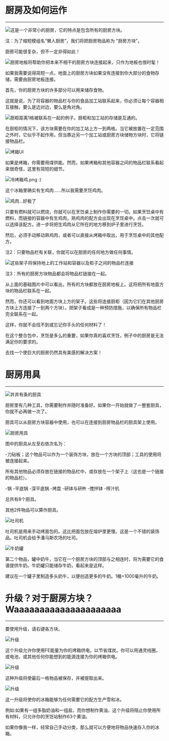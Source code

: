 # 厨房及如何运作
___

![这是一个非常小的厨房，它的特点是包含所有的厨房方块。](basickitchen.png)

注：为了缩短模组名“懒人厨房”，我们将把厨房物品称为 "厨房方块"。

厨房可能很复杂，但不一定非得如此！

![厨房地板将帮助你把本来不相干的厨房方块连接起来，只作为地板也很时髦！](kitchenfloor.png)

如果我需要说得简短一点，地面上的厨房方块如果没有连接到你大部分的食物存储，需要由厨房地板连接。

首先，你的厨房方块的许多部分可以用来储存食物。

这就是说，为了将容器的物品栏与你的食品加工站联系起来，你必须让每个容器相互接触，要么是边对边，要么是角对角。

![厨柜距离1格被联系在一起的例子。厨柜和加工站的存储是互通的。](kitchencabinet.png)

在厨柜的情况下，该方块需要在你的加工站上方一到两格。当它被放置在一定范围之外时，它似乎不起作用，但当靠近另一个加工站或厨房方块储物方块时，它将链接物品栏。

![烤箱UI](cookingoven.png)

如果是烤箱，你需要用煤供能。然而，如果烤箱和其他容器之间的物品栏联系看起来很奇怪，这里有简短的细节。

![冷烤箱鸡.png :)](coldchicken.png)

这个冰箱里确实有生鸡肉......所以我需要烹饪鸡肉。

![鸡肉...好极了](chicken.png)

只要有燃料就可以燃烧，你就可以在烹饪桌上制作你需要的一切。如果烹饪桌中有燃料，而链接的容器中有生鸡肉，熟鸡肉的配方会出现在烹饪桌中。点击一次就可以选择该配方。进一步将把生鸡肉从它所在的地方移到炉子里进行烹饪。

然后，必须手动移动熟鸡肉，或者可以直接从烤箱中取出，用于烹饪桌中的其他配方。

注2：只要物品栏有关联，你就可以在厨房的任何地方做任何事情。

![这些架子将保持地上的工作站和容器以及柜子之间的物品栏连接](linkinginventories.png)

注3：所有的厨房方块物品都会将物品栏链接在一起。

从上面的基础图片中可以看出，所有的方块都放在厨房地板上。这将把所有地面方块的物品栏联系在一起。

然而，你还可以看到地面方块上方的架子。这些将连接厨柜（因为它们在其他厨房方块上方连接了一到两个方块）。把架子看成是一种预防措施，以确保所有物品栏完全联系在一起。

这样，你就不会找不到或忘记你手头的任何材料了！

在这个整合包中，烹饪是多么的重要，如果你真的喜欢烹饪，例子中的厨房是无法满足你的要求的。

去找一个使巨大的厨房仍然具有美感的解决方案！

# 厨房用具
___

![井井有条的厨具](kitchentoolsnumbered.png)

厨房里有几种工具，你需要制作并随时准备好。如果你一开始就做了一整套厨具，你就不必再做一次了。

厨具可以从厨房方块容器中使用，也可以在连接到厨房物品栏的厨具架上使用。

![厨房用具](kitchentools.png)

图中的厨具从左至右依次名为：

-刀砧板；这个物品可以作为一个装饰方块，放在一个方块的顶部；工具的使用将被连接起来。

所有其他物品必须存放在链接的物品栏中，或存放在一个架子上（这也是一个链接的物品栏）。

-锅
-平底锅
-深平底锅
-烤盘
-研钵与研杵
-搅拌钵
-榨汁机

总共有8个厨具。

其他2件物品可以算作厨具。

![吐司机](toaster.png)

吐司机是用来手动烤面包的。这比把面包放在熔炉里更慢。这是一个不错的装饰品。吐司机会给予潘马斯农场的吐司。

![牛奶罐](milkjar.png)

第二个物品，罐中奶牛，当它在一个厨房方块的顶部与之相连时，将为需要它的食谱提供牛奶。牛奶罐只能储存牛奶，看起来是这样。

建议在一个罐子里制造多头奶牛，以便创造更多的牛奶。1桶=1000毫升的牛奶。

# 升级？对于厨房方块？Waaaaaaaaaaaaaaaaaaaaa
___

要使用升级，请右键各方块。

![升级](upgrade1.png)

这个升级允许你使用FE能量为你的烤箱供电，以节省煤炭。你可以用通灵线圈，或电池，或其他任何你能想到的能源连接为你的烤箱供电。

![升级](upgrade2.png)

这种升级将使最后一格物品被保存，并被提取出来。

![升级](upgrade3.png)

这一升级将使你的冰箱能够为任何需要它的配方生产雪和冰。

例如:如果有一组多脂奶油和一组盐，而你想制作黄油，这个升级将阻止你使用所有材料，只允许你的烹饪站制作63个黄油。

如果你像我一样，经常自己手动分类，那么就可以方便地将物品快速存入你的冰箱。
